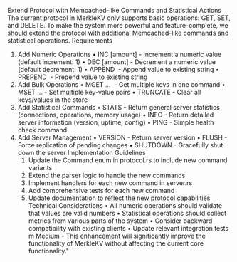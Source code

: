 Extend Protocol with Memcached-like Commands and Statistical Actions
The current protocol in MerkleKV only supports basic operations: GET, SET, and DELETE. To make the system more powerful and feature-complete, we should extend the protocol with additional Memcached-like commands and statistical operations.
Requirements
1. Add Numeric Operations
    • INC <key> [amount] - Increment a numeric value (default increment: 1)
    • DEC <key> [amount] - Decrement a numeric value (default decrement: 1)
    • APPEND <key> <value> - Append value to existing string
    • PREPEND <key> <value> - Prepend value to existing string
2. Add Bulk Operations
    • MGET <key1> <key2> ... <keyN> - Get multiple keys in one command
    • MSET <key1> <value1> <key2> <value2> ... - Set multiple key-value pairs
    • TRUNCATE - Clear all keys/values in the store
3. Add Statistical Commands
    • STATS - Return general server statistics (connections, operations, memory usage)
    • INFO - Return detailed server information (version, uptime, config)
    • PING - Simple health check command
4. Add Server Management
    • VERSION - Return server version
    • FLUSH - Force replication of pending changes
    • SHUTDOWN - Gracefully shut down the server
Implementation Guidelines
    1. Update the Command enum in protocol.rs to include new command variants
    2. Extend the parser logic to handle the new commands
    3. Implement handlers for each new command in server.rs
    4. Add comprehensive tests for each new command
    5. Update documentation to reflect the new protocol capabilities
Technical Considerations
    • All numeric operations should validate that values are valid numbers
    • Statistical operations should collect metrics from various parts of the system
    • Consider backward compatibility with existing clients
    • Update relevant integration tests
m
Medium - This enhancement will significantly improve the functionality of MerkleKV without affecting the current core functionality."
